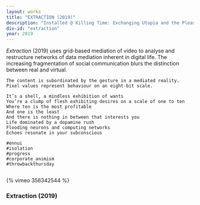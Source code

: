 ```yaml
---
layout: works
title: "EXTRACTION (2019)"
description: "Installed @ Killing Time: Exchanging Utopia and the Pleasure Principle, Capitol Theater Melbourne 01.11.19"
div-id: "extraction"
year: 2019
---
```



*Extraction* (2019) uses grid-based mediation of video to analyse and restructure networks of data mediation inherent in digital life. The increasing fragmentation of social communication blurs the distinction between real and virtual.
<br>

    The content is subordinated by the gesture in a mediated reality.
    Pixel values represent behaviour on an eight-bit scale.

    It’s a shell, a mindless exhibition of wants
    ⁣You’re a clump of flesh exhibiting desires on a scale of one to ten
    ⁣Where ten is the most profitable
    ⁣And one is the least
    ⁣And there is nothing in between that interests you
    ⁣Life dominated by a dopamine rush
    ⁣Flooding neurons and computing networks
    ⁣Echoes resonate in your subconscious⁣
    ⁣
    ⁣#ennui
    ⁣#isolation
    ⁣#progress
    ⁣#corporate_animism
    ⁣#throwbackthursday ⁣
    ⁣




{% vimeo 356342544 %}

### Extraction (2019)
